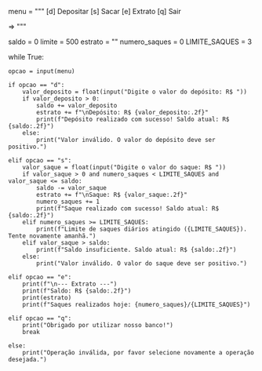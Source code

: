 menu = """
[d] Depositar
[s] Sacar
[e] Extrato
[q] Sair

=> """

saldo = 0
limite = 500
estrato = ""
numero_saques = 0
LIMITE_SAQUES = 3

while True:

    opcao = input(menu)

    if opcao == "d":
        valor_deposito = float(input("Digite o valor do depósito: R$ "))
        if valor_deposito > 0:
            saldo += valor_deposito
            estrato += f"\nDepósito: R$ {valor_deposito:.2f}"
            print(f"Depósito realizado com sucesso! Saldo atual: R$ {saldo:.2f}")
        else:
            print("Valor inválido. O valor do depósito deve ser positivo.")

    elif opcao == "s":
        valor_saque = float(input("Digite o valor do saque: R$ "))
        if valor_saque > 0 and numero_saques < LIMITE_SAQUES and valor_saque <= saldo:
            saldo -= valor_saque
            estrato += f"\nSaque: R$ {valor_saque:.2f}"
            numero_saques += 1
            print(f"Saque realizado com sucesso! Saldo atual: R$ {saldo:.2f}")
        elif numero_saques >= LIMITE_SAQUES:
            print(f"Limite de saques diários atingido ({LIMITE_SAQUES}). Tente novamente amanhã.")
        elif valor_saque > saldo:
            print(f"Saldo insuficiente. Saldo atual: R$ {saldo:.2f}")
        else:
            print("Valor inválido. O valor do saque deve ser positivo.")

    elif opcao == "e":
        print(f"\n--- Extrato ---")
        print(f"Saldo: R$ {saldo:.2f}")
        print(estrato)
        print(f"Saques realizados hoje: {numero_saques}/{LIMITE_SAQUES}")

    elif opcao == "q":
        print("Obrigado por utilizar nosso banco!")
        break

    else:
        print("Operação inválida, por favor selecione novamente a operação desejada.")


